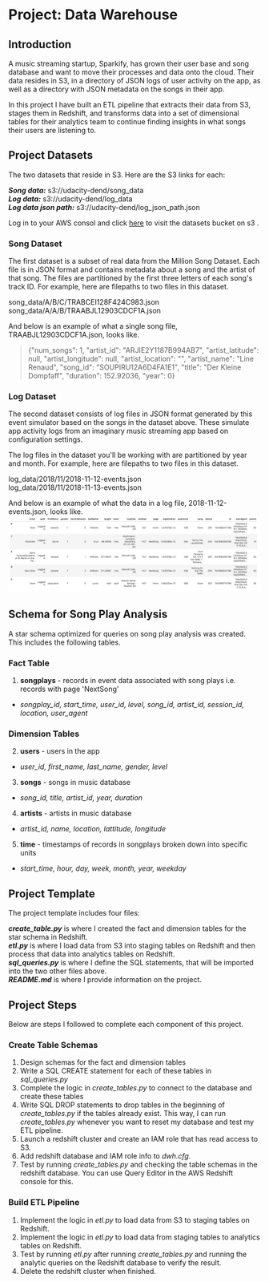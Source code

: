 # Project: Data Warehouse

## Introduction

A music streaming startup, Sparkify, has grown their user base and song database and want to move their processes and data onto the cloud. Their data resides in S3, in a directory of JSON logs of user activity on the app, as well as a directory with JSON metadata on the songs in their app.

In this project I have built an ETL pipeline that extracts their data from S3, stages them in Redshift, and transforms data into a set of dimensional tables for their analytics team to continue finding insights in what songs their users are listening to. 

## Project Datasets

The two datasets that reside in S3. Here are the S3 links for each:

***Song data:*** s3://udacity-dend/song_data  
***Log data:*** s3://udacity-dend/log_data   
***Log data json path:*** s3://udacity-dend/log_json_path.json   

Log in to your AWS consol and click [here](https://s3.console.aws.amazon.com/s3/buckets/udacity-dend?region=us-west-2&tab=objects) to visit the datasets bucket on s3 .

### Song Dataset

The first dataset is a subset of real data from the Million Song Dataset. Each file is in JSON format and contains metadata about a song and the artist of that song. The files are partitioned by the first three letters of each song's track ID. For example, here are filepaths to two files in this dataset.

song_data/A/B/C/TRABCEI128F424C983.json   
song_data/A/A/B/TRAABJL12903CDCF1A.json   

And below is an example of what a single song file, TRAABJL12903CDCF1A.json, looks like.

> {"num_songs": 1, "artist_id": "ARJIE2Y1187B994AB7", "artist_latitude": null, "artist_longitude": null, "artist_location": "", "artist_name": "Line Renaud", "song_id": "SOUPIRU12A6D4FA1E1", "title": "Der Kleine Dompfaff", "duration": 152.92036, "year": 0}

### Log Dataset

The second dataset consists of log files in JSON format generated by this event simulator based on the songs in the dataset above. These simulate app activity logs from an imaginary music streaming app based on configuration settings.

The log files in the dataset you'll be working with are partitioned by year and month. For example, here are filepaths to two files in this dataset.

log_data/2018/11/2018-11-12-events.json   
log_data/2018/11/2018-11-13-events.json   

And below is an example of what the data in a log file, 2018-11-12-events.json, looks like.
![song_data](./log-data.png)

## Schema for Song Play Analysis

A star schema optimized for queries on song play analysis was created. This includes the following tables.

### Fact Table

1. **songplays** - records in event data associated with song plays i.e. records with page 'NextSong'
- *songplay_id, start_time, user_id, level, song_id, artist_id, session_id, location, user_agent*

### Dimension Tables

2. **users** - users in the app   
- *user_id, first_name, last_name, gender, level*  
3. **songs** - songs in music database    
- *song_id, title, artist_id, year, duration*    
4. **artists** - artists in music database    
- *artist_id, name, location, lattitude, longitude*    
5. **time** - timestamps of records in songplays broken down into specific units    
- *start_time, hour, day, week, month, year, weekday*   

## Project Template

The project template includes four files:

***create_table.py*** is where I created the fact and dimension tables for the star schema in Redshift.   
***etl.py***  is where I load data from S3 into staging tables on Redshift and then process that data into analytics tables on Redshift.   
***sql_queries.py*** is where I define the SQL statements, that will be imported into the two other files above.   
***README.md*** is where I provide information on the project.   

## Project Steps

Below are steps I followed to complete each component of this project.

### Create Table Schemas

1. Design schemas for the fact and dimension tables   
2. Write a SQL CREATE statement for each of these tables in *sql_queries.py*    
3. Complete the logic in *create_tables.py* to connect to the database and create these tables
4. Write SQL DROP statements to drop tables in the beginning of *create_tables.py* if the tables already exist. This way, I can run *create_tables.py* whenever you want to reset my database and test my ETL pipeline.
5. Launch a redshift cluster and create an IAM role that has read access to S3.
6. Add redshift database and IAM role info to *dwh.cfg*.
7. Test by running *create_tables.py* and checking the table schemas in the redshift database. You can use Query Editor in the AWS Redshift console for this.

### Build ETL Pipeline

1. Implement the logic in *etl.py* to load data from S3 to staging tables on Redshift.
2. Implement the logic in *etl.py* to load data from staging tables to analytics tables on Redshift.
3. Test by running *etl.py* after running *create_tables.py* and running the analytic queries on the Redshift database to verify the result.
4. Delete the redshift cluster when finished.


